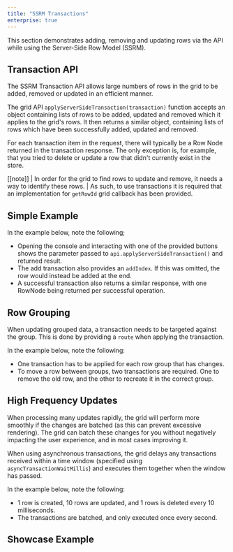 ```yaml
---
title: "SSRM Transactions"
enterprise: true
---
```

This section demonstrates adding, removing and updating rows via the API while using the Server-Side Row Model (SSRM).

## Transaction API
The SSRM Transaction API allows large numbers of rows in the grid to be added, removed or updated in an efficient manner.

<api-documentation source='grid-api/api.json' section='serverSideRowModel' names='["applyServerSideTransaction"]' ></api-documentation>

The grid API `applyServerSideTransaction(transaction)` function accepts an object containing lists of rows to be added, updated and removed which it applies to the grid's rows. It then returns a similar object, containing lists of rows which have been successfully added, updated and removed.

For each transaction item in the request, there will typically be a Row Node returned in the transaction response. The only exception is, for example, that you tried to delete or update a row that didn't currently exist in the store.

[[note]]
| In order for the grid to find rows to update and remove, it needs a way to identify these rows.
| As such, to use transactions it is required that an implementation for `getRowId` grid callback has been provided.

## Simple Example

In the example below, note the following;
 - Opening the console and interacting with one of the provided buttons shows the parameter passed to `api.applyServerSideTransaction()` and returned result.
 - The add transaction also provides an `addIndex`. If this was omitted, the row would instead be added at the end.
 - A successful transaction also returns a similar response, with one RowNode being returned per successful operation.

<grid-example title='Simple Example' name='transactions-simple' type='generated' options='{ "enterprise": true, "exampleHeight": 615, "extras": ["alasql"], "modules": ["serverside"] }'></grid-example>

## Row Grouping

When updating grouped data, a transaction needs to be targeted against the group. This is done by providing a `route` when applying the transaction.

In the example below, note the following:
 - One transaction has to be applied for each row group that has changes.
 - To move a row between groups, two transactions are required. One to remove the old row, and the other to recreate it in the correct group.

<grid-example title='Transactions With Groups' name='transactions-grouping' type='generated' options='{ "enterprise": true, "exampleHeight": 615, "extras": ["alasql"], "modules": ["serverside", "rowgrouping"] }'></grid-example>

## High Frequency Updates

When processing many updates rapidly, the grid will perform more smoothly if the changes are batched (as this can prevent excessive rendering). The grid can batch these changes for you without negatively impacting the user experience, and in most cases improving it.

<api-documentation source='grid-api/api.json' section='serverSideRowModel' names='["applyServerSideTransactionAsync"]' ></api-documentation>

When using asynchronous transactions, the grid delays any transactions received within a time window (specified using `asyncTransactionWaitMillis`) and executes them together when the window has passed.

In the example below, note the following:
 - 1 row is created, 10 rows are updated, and 1 rows is deleted every 10 milliseconds.
 - The transactions are batched, and only executed once every second.

<grid-example title='Asynchronous Example' name='transactions-async' type='generated' options='{ "enterprise": true, "exampleHeight": 615, "extras": ["alasql"], "modules": ["serverside"] }'></grid-example>

## Showcase Example

<grid-example title='Showcase Example' name='transactions-showcase' type='generated' options='{ "enterprise": true, "exampleHeight": 615, "extras": ["alasql"], "modules": ["serverside"] }'></grid-example>

